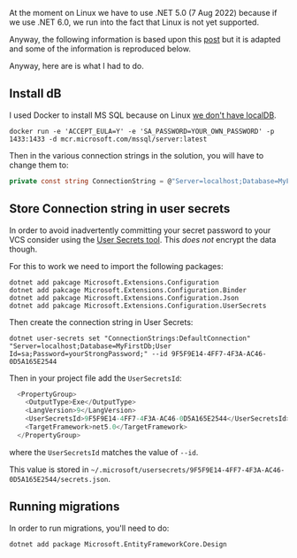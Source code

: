 At the moment on Linux we have to use .NET 5.0 (7 Aug 2022) because if we use .NET 6.0, we run into the fact that Linux is not yet supported.

Anyway, the following information is based upon this [post](https://www.phillipsj.net/posts/working-with-sql-server-on-linux-for-dotnet-development/) but it is adapted and some of the information is reproduced below.

Anyway, here are is what I had to do. 

## Install dB

I used Docker to install MS SQL because on Linux [we don't have localDB](https://github.com/dotnet/efcore/issues/6336#issuecomment-240857551). 

```shell
docker run -e 'ACCEPT_EULA=Y' -e 'SA_PASSWORD=YOUR_OWN_PASSWORD' -p 1433:1433 -d mcr.microsoft.com/mssql/server:latest
```

Then in the various connection strings in the solution, you will have to change them to:

```csharp
private const string ConnectionString = @"Server=localhost;Database=MyFirstDb;User Id=sa;Password=YOUR_OWN_PASSWORD"; 
```

## Store Connection string in user secrets

In order to avoid inadvertently committing your secret password to your VCS consider using the [User Secrets tool](https://github.com/aspnet/DotNetTools). This *does not* encrypt the data though.

For this to work we need to import the following packages:

```nuget
dotnet add pakcage Microsoft.Extensions.Configuration
dotnet add pakcage Microsoft.Extensions.Configuration.Binder
dotnet add pakcage Microsoft.Extensions.Configuration.Json
dotnet add pakcage Microsoft.Extensions.Configuration.UserSecrets
```

Then create the connection string in User Secrets:

```shell
dotnet user-secrets set "ConnectionStrings:DefaultConnection" "Server=localhost;Database=MyFirstDb;User Id=sa;Password=yourStrongPassword;" --id 9F5F9E14-4FF7-4F3A-AC46-0D5A165E2544
```

Then in your project file add the `UserSecretsId`:

```csharp
  <PropertyGroup>
    <OutputType>Exe</OutputType>
    <LangVersion>9</LangVersion>
    <UserSecretsId>9F5F9E14-4FF7-4F3A-AC46-0D5A165E2544</UserSecretsId>
    <TargetFramework>net5.0</TargetFramework>
  </PropertyGroup>
```

where the `UserSecretsId` matches the value of `--id`. 

This value is stored in `~/.microsoft/usersecrets/9F5F9E14-4FF7-4F3A-AC46-0D5A165E2544/secrets.json`.

## Running migrations

In order to run migrations, you'll need to do:

```shell
dotnet add package Microsoft.EntityFrameworkCore.Design
```
